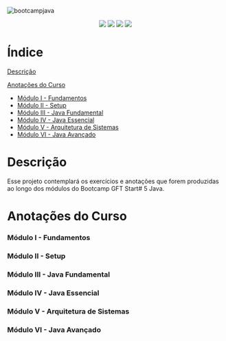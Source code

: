 ![bootcampjava](https://user-images.githubusercontent.com/104780405/167513996-b14fd5c5-afb6-48ac-8ce2-136b11170e7f.png)
<p align="center">
<img src="http://img.shields.io/static/v1?label=STATUS&message=EM%20DESENVOLVIMENTO&color=GREEN&style=for-the-badge"/>
  <img src="https://img.shields.io/badge/manjaro-35BF5C?style=for-the-badge&logo=manjaro&logoColor=white" />
   <img src="https://img.shields.io/badge/Java-ED8B00?style=for-the-badge&logo=java&logoColor=white" /> 
  <img src="https://img.shields.io/badge/Spring-6DB33F?style=for-the-badge&logo=spring&logoColor=white" />
</p>

# Índice
[Descrição](Descrição)

[Anotações do Curso](Anotações-do-Curso)
* [Módulo I - Fundamentos](Módulo-I---Fundamentos)
* [Módulo II - Setup](Módulo-II---Setup)
* [Módulo III - Java Fundamental](Módulo-III---Java-Fundamental)
* [Módulo IV - Java Essencial](Módulo-IV---Java-Essencial)
* [Módulo V - Arquitetura de Sistemas](Módulo-V---Arquitetura-de-Sistemas)
* [Módulo VI - Java Avançado](Módulo-VI---Java-Avançado)

# Descrição
Esse projeto contemplará os exercícios e anotações que forem produzidas ao longo dos módulos do Bootcamp GFT Start# 5 Java.

# Anotações do Curso
### Módulo I - Fundamentos


### Módulo II - Setup


### Módulo III - Java Fundamental


### Módulo IV - Java Essencial


### Módulo V - Arquitetura de Sistemas


### Módulo VI - Java Avançado

